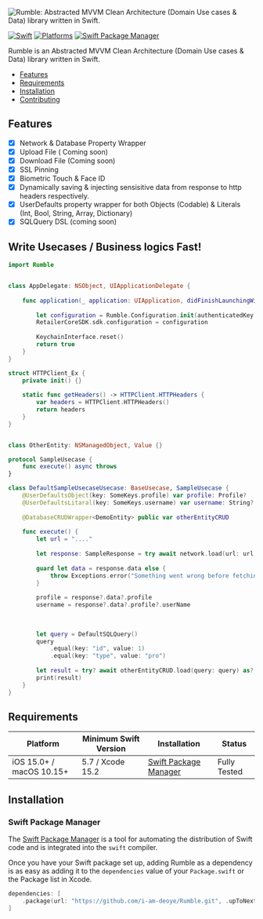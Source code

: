 ![Rumble: Abstracted MVVM Clean Architecture (Domain Use cases & Data) library written in Swift.]("https://")

[![Swift](https://img.shields.io/badge/Swift-5.7_5.8_5.9-orange?style=flat-square)](https://img.shields.io/badge/Swift-5.7_5.8_5.9-Orange?style=flat-square)
[![Platforms](https://img.shields.io/badge/Platforms-macOS_iOS-yellowgreen?style=flat-square)](https://img.shields.io/badge/Platforms-macOS_iOS-Green?style=flat-square)
[![Swift Package Manager](https://img.shields.io/badge/Swift_Package_Manager-compatible-orange?style=flat-square)](https://img.shields.io/badge/Swift_Package_Manager-compatible-orange?style=flat-square)

Rumble is an Abstracted MVVM Clean Architecture (Domain Use cases & Data) library written in Swift.

- [Features](#features)
- [Requirements](#requirements)
- [Installation](#installation)
- [Contributing](#contributing)

## Features

- [x] Network & Database Property Wrapper
- [x] Upload File ( Coming soon)
- [x] Download File (Coming soon)
- [x] SSL Pinning
- [x] Biometric Touch & Face ID
- [x] Dynamically saving & injecting sensisitive data from response to http headers respectively.
- [x] UserDefaults property wrapper for both Objects (Codable) & Literals (Int,  Bool, String, Array, Dictionary)
- [x] SQLQuery DSL (coming soon)

## Write Usecases / Business logics Fast!

```swift
import Rumble


class AppDelegate: NSObject, UIApplicationDelegate {
    
    func application(_ application: UIApplication, didFinishLaunchingWithOptions launchOptions: [UIApplication.LaunchOptionsKey : Any]? = nil) -> Bool {
        
        let configuration = Rumble.Configuration.init(authenticatedKey: "Authorization", headers: HTTPClient_Ex.getHeaders())
        RetailerCoreSDK.sdk.configuration = configuration
        
        KeychainInterface.reset()
        return true
    }
}

struct HTTPClient_Ex {
    private init() {}
    
    static func getHeaders() -> HTTPClient.HTTPHeaders {
        var headers = HTTPClient.HTTPHeaders()
        return headers
    }
}
```

```swift

class OtherEntity: NSManagedObject, Value {}

protocol SampleUsecase {
    func execute() async throws
}

class DefaultSampleUsecaseUsecase: BaseUsecase, SampleUsecase {
    @UserDefaultsObject(key: SomeKeys.profile) var profile: Profile?
    @UserDefaultsLitaral(key: SomeKeys.username) var username: String?
    
    @DatabaseCRUDWrapper<DemoEntity> public var otherEntityCRUD
    
    func execute() {
        let url = "...."
        
        let response: SampleResponse = try await network.load(url: url)
        
        guard let data = response.data else {
            throw Exceptions.error("Something went wrong before fetching this request. please try again later.")
        }
        
        profile = response?.data?.profile
        username = response?.data?.profile?.userName
        
        
        
        let query = DefaultSQLQuery()
        query
            .equal(key: "id", value: 1)
            .equal(key: "type", value: "pro")
    
        let result = try? await otherEntityCRUD.load(query: query) as? Fetched<DemoEntity>
        print(result)
    }
}
```

## Requirements

| Platform                                             | Minimum Swift Version | Installation                                                                                                         | Status                   |
| ---------------------------------------------------- | --------------------- | -------------------------------------------------------------------------------------------------------------------- | ------------------------ |
| iOS 15.0+ / macOS 10.15+                             | 5.7 / Xcode 15.2            | [Swift Package Manager](#swift-package-manager)                                                                      | Fully Tested             |



## Installation

### Swift Package Manager

The [Swift Package Manager](https://swift.org/package-manager/) is a tool for automating the distribution of Swift code and is integrated into the `swift` compiler.

Once you have your Swift package set up, adding Rumble as a dependency is as easy as adding it to the `dependencies` value of your `Package.swift` or the Package list in Xcode.

```swift
dependencies: [
    .package(url: "https://github.com/i-am-deoye/Rumble.git", .upToNextMajor(from: "1.0.0"))
]
```

